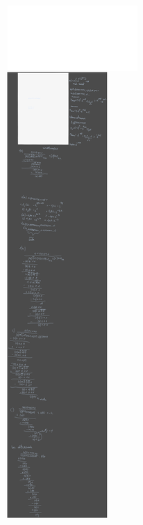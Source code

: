  ![](Notatki/Semestr%203/Architektura%20komputerów%201/Ćwiczenia/Ćwiczenia%205/lista5.pdf)
![](Notatki/Semestr%203/Architektura%20komputerów%201/Ćwiczenia/Ćwiczenia%205/Drawing%202023-11-27%2012.10.55.excalidraw.svg)